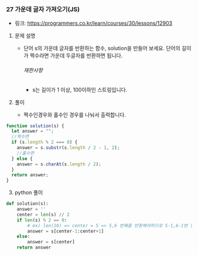 ### 27 가운데 글자 가져오기(JS)

* 링크: https://programmers.co.kr/learn/courses/30/lessons/12903

1. 문제 설명

   * 단어 s의 가운데 글자를 반환하는 함수, solution을 만들어 보세요. 단어의 길이가 짝수라면 가운데 두글자를 반환하면 됩니다.

     ###### 재한사항

     - s는 길이가 1 이상, 100이하인 스트링입니다.

2. 풀이

   * 짝수인경우와 홀수인 경우를 나눠서 출력합니다.
   
```js
function solution(s) {
  let answer = "";
  //짝수면
  if (s.length % 2 === 0) {
    answer = s.substr(s.length / 2 - 1, 2);
    //홀수면
  } else {
    answer = s.charAt(s.length / 2);
  }
  return answer;
}
```

3. python 풀이

```python
def solution(s):
    answer = ''
    center = len(s) // 2
    if len(s) % 2 == 0:
        # ex) len(10) => center = 5 => 5,6 번째를 반환해야하므로 5-1,6-1번 인덱스 반환
        answer = s[center-1:center+1]
    else:
        answer = s[center]
    return answer
```

